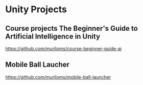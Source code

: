 # Unity Projects


## Course projects The Beginner's Guide to Artificial Intelligence in Unity
https://github.com/muriloms/course-beginner-guide-ai

## Mobile Ball Laucher
https://github.com/muriloms/mobile-ball-launcher
